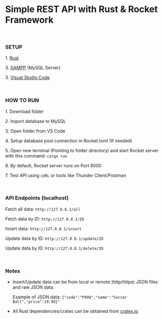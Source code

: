 # Simple REST API with Rust & Rocket Framework
<br>
<h3>SETUP</h3>
<p>1. <a href="https://www.rust-lang.org/tools/install" target="_blank">Rust</a></p>
<p>3. <a href="https://www.apachefriends.org/download.html" target="_blank">XAMPP</a> (MySQL Server)</p>
<p>3. <a href="https://code.visualstudio.com/" target="_blank">Visual Studio Code</a></p>
<br>
<h3>HOW TO RUN</h3>
<p>1. Download folder</p>
<p>2. Import database to MySQL</p>
<p>3. Open folder from VS Code</p>
<p>4. Setup database pool connection in Rocket.toml (If needed)</p>
<p>5. Open new terminal (Pointing to folder directory) and start Rocket server with this command: <code>cargo run</code></p>
<p>6. By default, Rocket server runs on Port 8000</code></p>
<p>7. Test API using <code>cURL</code> or tools like Thunder Client/Postman</p>
<br>
<h3>API Endpoints (localhost)</h3>
<p>Fetch all data: <code>http://127.0.0.1/all</code></p>
<p>Fetch data by ID: <code>http://127.0.0.1/ID</code></p>
<p>Insert data: <code>http://127.0.0.1/insert</code></p>
<p>Update data by ID: <code>http://127.0.0.1/update/ID</code></p>
<p>Update data by ID: <code>http://127.0.0.1/delete/ID</code></p>
<br> 
<h3>Notes</h3>
<ul>
  <li><p>Insert/Update data can be from local or remote (http/https) JSON files and raw JSON data.</p>
    <p>Example of JSON data: <code>{"code":"P999","name":"Soccer Ball","price":19.99}"</code></p>
  </li>
  <li><p>All Rust dependencies/crates can be obtained from <a href="https://crates.io/" target="_blank">crates.io</a></p></li>
</ul>
